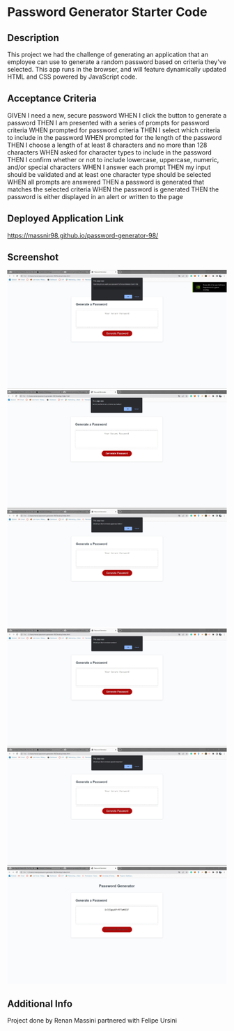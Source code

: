 # Password Generator Starter Code

## Description

This project we had the challenge of generating an application that an employee can use to generate a random password based on criteria they've selected. This app runs in the browser, and will feature dynamically updated HTML and CSS powered by JavaScript code.

## Acceptance Criteria
GIVEN I need a new, secure password
WHEN I click the button to generate a password
THEN I am presented with a series of prompts for password criteria
WHEN prompted for password criteria
THEN I select which criteria to include in the password
WHEN prompted for the length of the password
THEN I choose a length of at least 8 characters and no more than 128 characters
WHEN asked for character types to include in the password
THEN I confirm whether or not to include lowercase, uppercase, numeric, and/or special characters
WHEN I answer each prompt
THEN my input should be validated and at least one character type should be selected
WHEN all prompts are answered
THEN a password is generated that matches the selected criteria
WHEN the password is generated
THEN the password is either displayed in an alert or written to the page

## Deployed Application Link

https://massnir98.github.io/password-generator-98/

## Screenshot

![screenshot 1](./Images/screenshot1.jpg)
![screenshot 2](./Images/screenshot2.jpg)
![screenshot 3](./Images/screenshot3.jpg)
![screenshot 4](./Images/screenshot4.jpg)
![screenshot 5](./Images/screenshot5.jpg)
![screenshot 6](./Images/screenshot6.jpg)

## Additional Info

Project done by Renan Massini partnered with Felipe Ursini